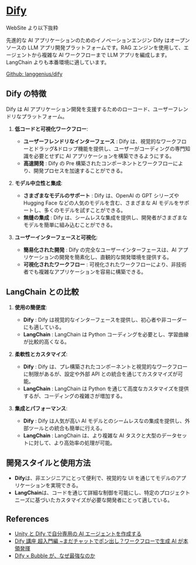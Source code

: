 # [Dify](https://dify.ai/)

WebSite より以下抜粋

先進的な AI アプリケーションのためのイノベーションエンジン
Dify はオープンソースの LLM アプリ開発プラットフォームです。RAG エンジンを使用して、エージェントから複雑な AI ワークフローまで LLM アプリを編成します。
LangChain よりも本番環境に適しています。

[Github: langgenius/dify](https://github.com/langgenius/dify)

## **Dify の特徴**

Dify は AI アプリケーション開発を支援するためのローコード、ユーザーフレンドリなプラットフォーム。

1. **低コードと可視化ワークフロー**:

   - **ユーザーフレンドリなインターフェース** : Dify は、視覚的なワークフローとドラッグ&ドロップ機能を提供し、ユーザーがコーディングの専門知識を必要とせずに AI アプリケーションを構築できるようにする。
   - **高速開発** : Dify の Pre 構築されたコンポーネントとワークフローにより、開発プロセスを加速することができる。

2. **モデル中立性と集成**:

   - **さまざまなモデルのサポート** : Dify は、OpenAI の GPT シリーズや Hugging Face などの人気のモデルを含む、さまざまな AI モデルをサポートし、多くのモデルを試すことができる。
   - **無缝の集成** : Dify は、シームレスな集成を提供し、開発者がさまざまなモデルを簡単に組み込むことができる。

3. **ユーザーインターフェースと可視化**:
   - **簡易化された開発** : Dify の完全なユーザーインターフェースは、AI アプリケーションの開発を簡素化し、直観的な開発環境を提供する。
   - **可視化されたワークフロー** : 可視化されたワークフローにより、非技術者でも複雑なアプリケーションを容易に構築できる。

## **LangChain との比較**

1. **使用の簡便度**:

   - **Dify** : Dify は視覚的なインターフェースを提供し、初心者や非コーダーにも適している。
   - **LangChain** : LangChain は Python コーディングを必要とし、学習曲線が比較的高くなる。

2. **柔軟性とカスタマイズ**:

   - **Dify** : Dify は、プレ構築されたコンポーネントと視覚的なワークフローに制限があるが、設定や外部 API との統合を通じてカスタマイズが可能。
   - **LangChain** : LangChain は Python を通じて高度なカスタマイズを提供するが、コーディングの複雑さが増加する。

3. **集成とパフォーマンス**:
   - **Dify** : Dify は人気が高い AI モデルとのシームレスなの集成を提供し、外部ツールとの統合も簡単に行える。
   - **LangChain** : LangChain は、より複雑な AI タスクと大型のデータセットに対して、より高効率の処理が可能。

## **開発スタイルと使用方法**

- **Dify**は、非エンジニアにとって便利で、視覚的な UI を通じてモデルのアプリケーションを実現できる。
- **LangChain**は、コードを通じて詳細な制御を可能にし、特定のプロジェクトニーズに基づいたカスタマイズが必要な開発者にとって適している。

## References

- [Unity と Dify で自分専用の AI エージェントを作成する](https://creators.bengo4.com/entry/2024/12/20/000000)
- [Dify 講座 超入門編 ~まだチャットでポン出し？ワークフローで生成 AI が本領発揮](https://engineering.reiwatravel.co.jp/blog/Advent-Calendar-20241225)
- [Dify × Bubble が、なぜ最強なのか](https://note.com/small_biz_lab/n/na7038c21e0c8)
